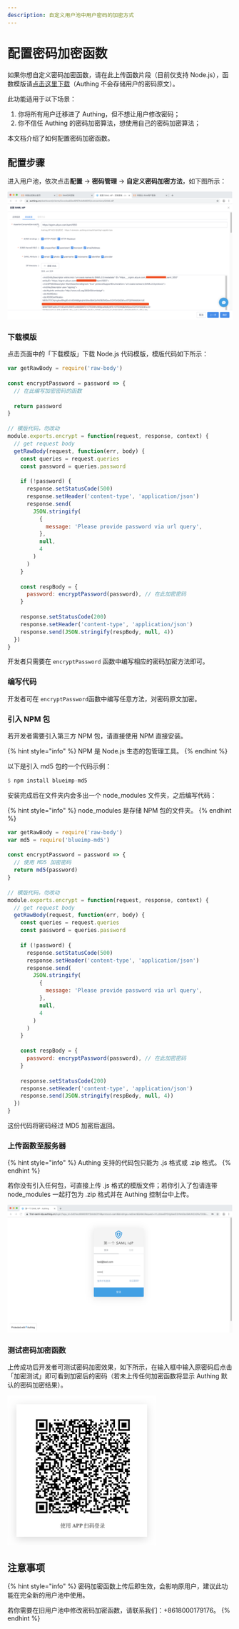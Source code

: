 ```yaml
---
description: 自定义用户池中用户密码的加密方式
---
```


# 配置密码加密函数

如果你想自定义密码加密函数，请在此上传函数片段（目前仅支持 Node.js），函数模版请[点击这里下载](http://localhost:5555/faas/template/download)（Authing 不会存储用户的密码原文）。   
  
此功能适用于以下场景：

1. 你将所有用户迁移进了 Authing，但不想让用户修改密码；
2. 你不信任 Authing 的密码加密算法，想使用自己的密码加密算法；

本文档介绍了如何配置密码加密函数。

## 配置步骤

进入用户池，依次点击**配置** -&gt; **密码管理** -&gt; **自定义密码加密方法**，如下图所示：

![](../.gitbook/assets/image%20%28279%29.png)

### 下载模版

点击页面中的「下载模版」下载 Node.js 代码模版，模版代码如下所示：

```javascript
var getRawBody = require('raw-body')

const encryptPassword = password => {
  // 在此编写加密密码的函数

  return password
}

// 模版代码，勿改动
module.exports.encrypt = function(request, response, context) {
  // get request body
  getRawBody(request, function(err, body) {
    const queries = request.queries
    const password = queries.password

    if (!password) {
      response.setStatusCode(500)
      response.setHeader('content-type', 'application/json')
      response.send(
        JSON.stringify(
          {
            message: 'Please provide password via url query',
          },
          null,
          4
        )
      )
    }

    const respBody = {
      password: encryptPassword(password), // 在此加密密码
    }

    response.setStatusCode(200)
    response.setHeader('content-type', 'application/json')
    response.send(JSON.stringify(respBody, null, 4))
  })
}
```

开发者只需要在 `encryptPassword` 函数中编写相应的密码加密方法即可。

### 编写代码

开发者可在 `encryptPassword`函数中编写任意方法，对密码原文加密。

### 引入 NPM 包

若开发者需要引入第三方 NPM 包，请直接使用 NPM 直接安装。

{% hint style="info" %}
NPM 是 Node.js 生态的包管理工具。
{% endhint %}

以下是引入 md5 包的一个代码示例：

```haskell
$ npm install blueimp-md5
```

安装完成后在文件夹内会多出一个 node\_modules 文件夹，之后编写代码：

{% hint style="info" %}
node\_modules  是存储 NPM 包的文件夹。
{% endhint %}

```javascript
var getRawBody = require('raw-body')
var md5 = require('blueimp-md5')

const encryptPassword = password => {
  // 使用 MD5 加密密码
  return md5(password)
}

// 模版代码，勿改动
module.exports.encrypt = function(request, response, context) {
  // get request body
  getRawBody(request, function(err, body) {
    const queries = request.queries
    const password = queries.password

    if (!password) {
      response.setStatusCode(500)
      response.setHeader('content-type', 'application/json')
      response.send(
        JSON.stringify(
          {
            message: 'Please provide password via url query',
          },
          null,
          4
        )
      )
    }

    const respBody = {
      password: encryptPassword(password), // 在此加密密码
    }

    response.setStatusCode(200)
    response.setHeader('content-type', 'application/json')
    response.send(JSON.stringify(respBody, null, 4))
  })
}
```

这份代码将密码经过 MD5 加密后返回。

### 上传函数至服务器

{% hint style="info" %}
Authing 支持的代码包只能为 .js 格式或 .zip 格式。
{% endhint %}

若你没有引入任何包，可直接上传 .js 格式的模版文件；若你引入了包请连带 node\_modules 一起打包为 .zip 格式并在 Authing 控制台中上传。

![](../.gitbook/assets/image%20%28313%29.png)

### 测试密码加密函数

上传成功后开发者可测试密码加密效果，如下所示，在输入框中输入原密码后点击「加密测试」即可看到加密后的密码（若未上传任何加密函数将显示 Authing 默认的密码加密结果）。

![](../.gitbook/assets/image%20%28326%29.png)

## 注意事项

{% hint style="info" %}
密码加密函数上传后即生效，会影响原用户，建议此功能在完全新的用户池中使用。

若你需要在旧用户池中修改密码加密函数，请联系我们：+8618000179176。
{% endhint %}

